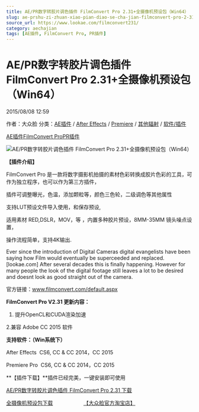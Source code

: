 ```yaml
---
title: AE/PR数字转胶片调色插件 FilmConvert Pro 2.31+全摄像机预设包（Win64）
slug: ae-prshu-zi-zhuan-xiao-pian-diao-se-cha-jian-filmconvert-pro-2-31-quan-she-xiang-ji-yu-she-bao-win64
source_url: https://www.lookae.com/filmconvert231/
category: aechajian
tags: [AE插件, FilmConvert Pro, PR插件]
---
```

# AE/PR数字转胶片调色插件 FilmConvert Pro 2.31+全摄像机预设包（Win64）

2015/08/08 12:59

作者：大众脸
分类：[AE插件](https://www.lookae.com/after-effects/aechajian/) / [After Effects](https://www.lookae.com/after-effects/) / [Premiere](https://www.lookae.com/qitarjcj/premierezy/) / [其他辐射](https://www.lookae.com/others/) / [软件/插件](https://www.lookae.com/qitarjcj/)

[AE插件](https://www.lookae.com/tag/ae%e6%8f%92%e4%bb%b6/)[FilmConvert Pro](https://www.lookae.com/tag/filmconvert-pro/)[PR插件](https://www.lookae.com/tag/pr%e6%8f%92%e4%bb%b6/)

![AE/PR数字转胶片调色插件 FilmConvert Pro 2.31+全摄像机预设包（Win64）](https://www.lookae.com/wp-content/uploads/2015/07/FilmConvert2.jpg "AE/PR数字转胶片调色插件 FilmConvert Pro 2.31+全摄像机预设包（Win64）-LookAE.com")

**【插件介绍】**

FilmConvert Pro 是一款将数字摄影机拍摄的素材色彩转换成胶片色彩的工具，可作为独立程序，也可以作为第三方插件，

插件可调整曝光，色温，添加颗粒等，颜色三色轮，二级调色等其他属性

支持LUT预设文件导入使用，和保存预设,

适用素材 RED,DSLR，MOV，等 ，内置多种胶片预设，8MM-35MM 镜头噪点设置，

操作流程简单，支持4K输出.

Ever since the introduction of Digital Cameras digital evangelists have been saying how Film would eventually be superceeded and replaced.[lookae.com] After several decades this is finally happening. However for many people the look of the digital footage still leaves a lot to be desired and doesnt look as good straight out of the camera.

官方链接：www.filmconvert.com/default.aspx

**FilmConvert Pro V2.31 更新内容：**

1. 提升OpenCL和CUDA渲染加速

2.兼容 Adobe CC 2015 软件

**支持软件：（Win系统下）**

After Effects  CS6, CC & CC 2014，CC 2015

Premiere Pro  CS6, CC & CC 2014，CC 2015

**【插件下载】**插件已经完美，一键安装即可使用

[AE/PR数字转胶片调色插件 FilmConvert Pro 2.31 下载](https://www.400gb.com/file/111416489)

[全摄像机预设包下载](http://www.filmconvert.com/download/Download_camera_packs.aspx)                     [【大众脸官方淘宝店】](https://lookae.taobao.com/)
